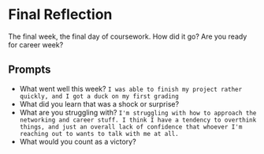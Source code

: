 # Final Reflection
The final week, the final day of coursework. How did it go? Are you ready for career week?

## Prompts
- What went well this week?
`I was able to finish my project rather quickly, and I got a duck on my first grading`
- What did you learn that was a shock or surprise?
- What are you struggling with?
`I'm struggling with how to approach the networking and career stuff. I think I have a tendency to overthink things, and just an overall lack of confidence that whoever I'm reaching out to wants to talk with me at all.`
- What would you count as a victory?
